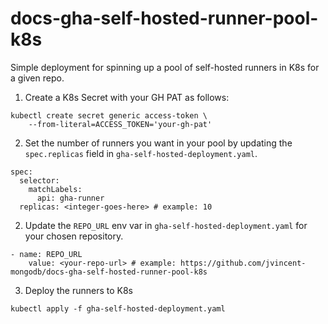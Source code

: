 # docs-gha-self-hosted-runner-pool-k8s
Simple deployment for spinning up a pool of self-hosted runners in K8s for a given repo.

1. Create a K8s Secret with your GH PAT as follows:

```
kubectl create secret generic access-token \
    --from-literal=ACCESS_TOKEN='your-gh-pat'
```
2. Set the number of runners you want in your pool by updating the `spec.replicas` field in `gha-self-hosted-deployment.yaml`. 

```
spec:
  selector:
    matchLabels:
      api: gha-runner
  replicas: <integer-goes-here> # example: 10
```

2. Update the `REPO_URL` env var in `gha-self-hosted-deployment.yaml` for your chosen repository.

```
- name: REPO_URL
    value: <your-repo-url> # example: https://github.com/jvincent-mongodb/docs-gha-self-hosted-runner-pool-k8s
```

3. Deploy the runners to K8s

```
kubectl apply -f gha-self-hosted-deployment.yaml
```
